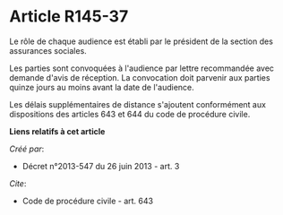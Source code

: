 # Article R145-37

Le rôle de chaque audience est établi par le président de la section des assurances sociales. 

Les parties sont convoquées à l'audience par lettre recommandée avec demande d'avis de réception. La convocation doit
parvenir aux parties quinze jours au moins avant la date de l'audience. 

Les délais supplémentaires de distance s'ajoutent conformément aux dispositions des articles 643 et 644 du code de procédure
civile.

**Liens relatifs à cet article**

_Créé par_:

  - Décret n°2013-547 du 26 juin 2013 - art. 3

_Cite_:

  - Code de procédure civile - art. 643
